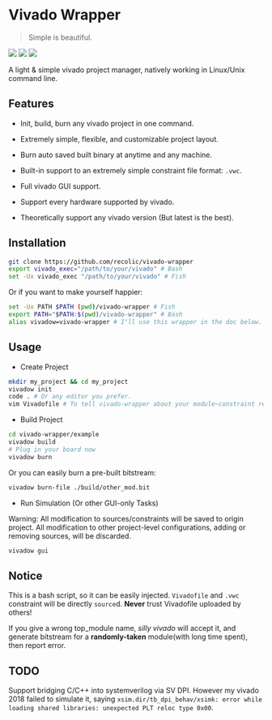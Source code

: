 # Vivado Wrapper

> Simple is beautiful.

![](https://img.shields.io/badge/license-GPL--3.0-red.svg)
![](https://img.shields.io/badge/vivado-AnyVersion-brightgreen.svg)
![](https://img.shields.io/badge/env-bash-yellowgreen.svg)

A light & simple vivado project manager, natively working in Linux/Unix command line.

## Features

- Init, build, burn any vivado project in one command.

- Extremely simple, flexible, and customizable project layout.

- Burn auto saved built binary at anytime and any machine.

- Built-in support to an extremely simple constraint file format: `.vwc`.

- Full vivado GUI support.

- Support every hardware supported by vivado. 

- Theoretically support any vivado version (But latest is the best).

## Installation

```sh
git clone https://github.com/recolic/vivado-wrapper
export vivado_exec="/path/to/your/vivado" # Bash
set -Ux vivado_exec "/path/to/your/vivado" # Fish
```

Or if you want to make yourself happier:

```sh
set -Ux PATH $PATH (pwd)/vivado-wrapper # Fish
export PATH="$PATH:$(pwd)/vivado-wrapper" # Bash
alias vivadow=vivado-wrapper # I'll use this wrapper in the doc below.
```

## Usage

- Create Project

```sh
mkdir my_project && cd my_project
vivadow init
code . # Or any editor you prefer.
vim Vivadofile # To tell vivado-wrapper about your module~constraint relationship, threads, board, etc.
```

- Build Project

```sh
cd vivado-wrapper/example
vivadow build
# Plug in your board now
vivadow burn
```

Or you can easily burn a pre-built bitstream:

```sh
vivadow burn-file ./build/other_mod.bit
```

- Run Simulation (Or other GUI-only Tasks)

Warning: All modification to sources/constraints will be saved to origin project. All modification to other project-level configurations, adding or removing sources, will be discarded.

```sh
vivadow gui
```

## Notice

This is a bash script, so it can be easily injected. `Vivadofile` and `.vwc` constraint will be directly `source`d. **Never** trust Vivadofile uploaded by others!

If you give a wrong top\_module name, *silly vivado* will accept it, and generate bitstream for a **randomly-taken** module(with long time spent), then report error.

## TODO

Support bridging C/C++ into systemverilog via SV DPI. However my vivado 2018 failed to simulate it, saying `xsim.dir/tb_dpi_behav/xsimk: error while loading shared libraries: unexpected PLT reloc type 0x00`.
